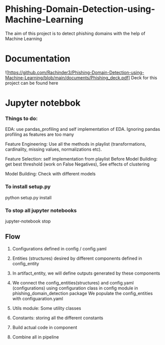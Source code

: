# Phishing-Domain-Detection-using-Machine-Learning
The aim of this project is to detect phishing domains with the help of Machine Learning

# Documentation
![https://github.com/Rachinder3/Phishing-Domain-Detection-using-Machine-Learning/blob/main/documents/Phishing_deck.pdf] Deck for this project can be found here

# Jupyter notebbok
### Things to do:
 EDA: use pandas_profiling and self implementation of EDA. Ignoring pandas profiling as features are too many

 Feature Engineering: Use all the methods in playlist (transformations, cardinality, missing values, normalizations etc). 

 Feature Selection: self implementation from playlist
 Before Model Building: get best threshold (work on False Negatives), See effects of clustering

 Model Building: Check with different models


### To install setup.py
python setup.py install


### To stop all jupyter notebooks
jupyter-notebook stop



## Flow

1. Configurations defined in config / config.yaml

2. Entities (structures) desired by different components defined in config_entity

3. In artifact_entity, we will define outputs generated by these components

4. We connect the config_entities(structures) and config.yaml (configurations) using configuration class in config module in phishing_domain_detection package
We populate the config_entities with configuaration.yaml


5. Utils module: Some utility classes

6. Constants: storing all the different constants

7. Build actual code in component

8. Combine all in pipeline



